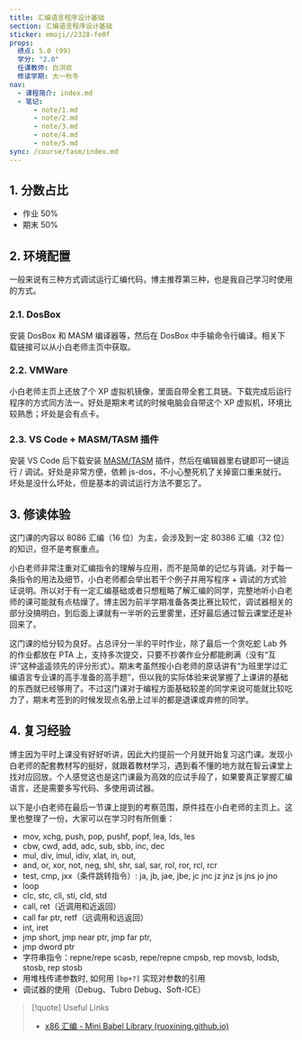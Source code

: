 ```yaml
---
title: 汇编语言程序设计基础
section: 汇编语言程序设计基础
sticker: emoji//2328-fe0f
props:
  绩点: 5.0 (99)
  学分: "2.0"
  任课教师: 白洪欢
  修读学期: 大一秋冬
nav:
  - 课程简介: index.md
  - 笔记:
      - note/1.md
      - note/2.md
      - note/3.md
      - note/4.md
      - note/5.md
sync: /course/fasm/index.md
---
```


## 1. 分数占比

- 作业 50%
- 期末 50%

## 2. 环境配置

一般来说有三种方式调试运行汇编代码，博主推荐第三种，也是我自己学习时使用的方式。

### 2.1. DosBox

安装 DosBox 和 MASM 编译器等，然后在 DosBox 中手输命令行编译。相关下载链接可以从小白老师主页中获取。

### 2.2. VMWare

小白老师主页上还放了个 XP 虚拟机镜像，里面自带全套工具链。下载完成后运行程序的方式同方法一。好处是期末考试的时候电脑会自带这个 XP 虚拟机，环境比较熟悉；坏处是会有点卡。

### 2.3. VS Code + MASM/TASM 插件

安装 VS Code 后下载安装 [MASM/TASM](https://marketplace.visualstudio.com/items?itemName=xsro.masm-tasm) 插件，然后在编辑器里右键即可一键运行 / 调试。好处是非常方便，依赖 js-dos，不小心整死机了关掉窗口重来就行。坏处是没什么坏处，但是基本的调试运行方法不要忘了。

## 3. 修读体验

这门课的内容以 8086 汇编（16 位）为主，会涉及到一定 80386 汇编（32 位）的知识，但不是考察重点。

小白老师非常注重对汇编指令的理解与应用，而不是简单的记忆与背诵。对于每一条指令的用法及细节，小白老师都会举出若干个例子并用写程序 + 调试的方式验证说明。所以对于有一定汇编基础或者只想粗略了解汇编的同学，完整地听小白老师的课可能就有点枯燥了。博主因为前半学期准备各类比赛比较忙，调试器相关的部分没搞明白，到后面上课就有一半听的云里雾里，还好最后通过智云课堂还是补回来了。

这门课的给分较为良好。占总评分一半的平时作业，除了最后一个贪吃蛇 Lab 外的作业都放在 PTA 上，支持多次提交，只要不抄袭作业分都能刷满（没有“互评”这种遥遥领先的评分形式）。期末考虽然按小白老师的原话讲有“为班里学过汇编语言专业课的高手准备的高手题”，但以我的实际体验来说掌握了上课讲的基础的东西就已经够用了。不过这门课对于编程方面基础较差的同学来说可能就比较吃力了，期末考签到的时候发现点名册上过半的都是退课或弃修的同学。

## 4. 复习经验

博主因为平时上课没有好好听讲，因此大约提前一个月就开始复习这门课。发现小白老师的配套教材写的挺好，就跟着教材学习，遇到看不懂的地方就在智云课堂上找对应回放。个人感觉这也是这门课最为高效的应试手段了，如果要真正掌握汇编语言，还是需要多写代码、多使用调试器。

以下是小白老师在最后一节课上提到的考察范围，原件挂在小白老师的主页上。这里也整理了一份，大家可以在学习时有所侧重：

- mov, xchg, push, pop, pushf, popf, lea, lds, les
- cbw, cwd, add, adc, sub, sbb, inc, dec
- mul, div, imul, idiv, xlat, in, out,
- and, or, xor, not, neg, shl, shr, sal, sar, rol, ror, rcl, rcr
- test, cmp, jxx（条件跳转指令）: ja, jb, jae, jbe, jc jnc jz jnz js jns jo jno
- loop
- clc, stc, cli, sti, cld, std
- call, ret（近调用和近返回）
- call far ptr, retf（远调用和远返回）
- int, iret
- jmp short, jmp near ptr, jmp far ptr,
- jmp dword ptr
- 字符串指令：repne/repe scasb, repe/repne cmpsb, rep movsb, lodsb, stosb, rep stosb
- 用堆栈传递参数时, 如何用 `[bp+?]` 实现对参数的引用
- 调试器的使用（Debug、Tubro Debug、Soft-ICE）

> [!quote] Useful Links
>
> -   [x86 汇编 - Mini Babel Library (ruoxining.github.io)](https://ruoxining.github.io/notebook/docs/1-cs/assembly-x86/)
